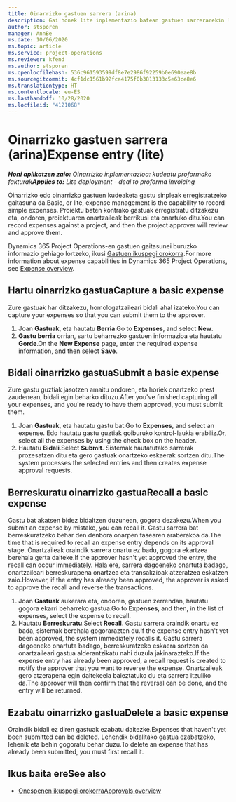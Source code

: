```yaml
---
title: Oinarrizko gastuen sarrera (arina)
description: Gai honek lite inplementazio batean gastuen sarrerarekin lan egiteko moduari buruzko informazioa eskaintzen du.
author: stsporen
manager: AnnBe
ms.date: 10/06/2020
ms.topic: article
ms.service: project-operations
ms.reviewer: kfend
ms.author: stsporen
ms.openlocfilehash: 536c961593599df8e7e2986f92259b0e690eae8b
ms.sourcegitcommit: 4cf1dc1561b92fca4175f0b3813133c5e63ce8e6
ms.translationtype: HT
ms.contentlocale: eu-ES
ms.lasthandoff: 10/28/2020
ms.locfileid: "4121068"
---
```

# <a name="expense-entry-lite"></a><span data-ttu-id="79b6b-103">Oinarrizko gastuen sarrera (arina)</span><span class="sxs-lookup"><span data-stu-id="79b6b-103">Expense entry (lite)</span></span>

<span data-ttu-id="79b6b-104">_**Honi aplikatzen zaio:** Oinarrizko inplementazioa: kudeatu proformako fakturak_</span><span class="sxs-lookup"><span data-stu-id="79b6b-104">_**Applies to:** Lite deployment - deal to proforma invoicing_</span></span>

<span data-ttu-id="79b6b-105">Oinarrizko edo oinarrizko gastuen kudeaketa gastu sinpleak erregistratzeko gaitasuna da.</span><span class="sxs-lookup"><span data-stu-id="79b6b-105">Basic, or lite, expense management is the capability to record simple expenses.</span></span> <span data-ttu-id="79b6b-106">Proiektu baten kontrako gastuak erregistratu ditzakezu eta, ondoren, proiektuaren onartzaileak berrikusi eta onartuko ditu.</span><span class="sxs-lookup"><span data-stu-id="79b6b-106">You can record expenses against a project, and then the project approver will review and approve them.</span></span>

<span data-ttu-id="79b6b-107">Dynamics 365 Project Operations-en gastuen gaitasunei buruzko informazio gehiago lortzeko, ikusi [Gastuen ikuspegi orokorra](expense-overview.md).</span><span class="sxs-lookup"><span data-stu-id="79b6b-107">For more information about expense capabilities in Dynamics 365 Project Operations, see [Expense overview](expense-overview.md).</span></span>

## <a name="capture-a-basic-expense"></a><span data-ttu-id="79b6b-108">Hartu oinarrizko gastua</span><span class="sxs-lookup"><span data-stu-id="79b6b-108">Capture a basic expense</span></span>

<span data-ttu-id="79b6b-109">Zure gastuak har ditzakezu, homologatzaileari bidali ahal izateko.</span><span class="sxs-lookup"><span data-stu-id="79b6b-109">You can capture your expenses so that you can submit them to the approver.</span></span>

1. <span data-ttu-id="79b6b-110">Joan **Gastuak**, eta hautatu **Berria**.</span><span class="sxs-lookup"><span data-stu-id="79b6b-110">Go to **Expenses**, and select **New**.</span></span>
2. <span data-ttu-id="79b6b-111">**Gastu berria** orrian, sartu beharrezko gastuen informazioa eta hautatu **Gorde**.</span><span class="sxs-lookup"><span data-stu-id="79b6b-111">On the **New Expense** page, enter the required expense information, and then select **Save**.</span></span>

## <a name="submit-a-basic-expense"></a><span data-ttu-id="79b6b-112">Bidali oinarrizko gastua</span><span class="sxs-lookup"><span data-stu-id="79b6b-112">Submit a basic expense</span></span>

<span data-ttu-id="79b6b-113">Zure gastu guztiak jasotzen amaitu ondoren, eta horiek onartzeko prest zaudenean, bidali egin beharko dituzu.</span><span class="sxs-lookup"><span data-stu-id="79b6b-113">After you've finished capturing all your expenses, and you're ready to have them approved, you must submit them.</span></span>

1. <span data-ttu-id="79b6b-114">Joan **Gastuak**, eta hautatu gastu bat.</span><span class="sxs-lookup"><span data-stu-id="79b6b-114">Go to **Expenses**, and select an expense.</span></span> <span data-ttu-id="79b6b-115">Edo hautatu gastu guztiak goiburuko kontrol-laukia erabiliz.</span><span class="sxs-lookup"><span data-stu-id="79b6b-115">Or, select all the expenses by using the check box on the header.</span></span>
2. <span data-ttu-id="79b6b-116">Hautatu **Bidali**.</span><span class="sxs-lookup"><span data-stu-id="79b6b-116">Select **Submit**.</span></span> <span data-ttu-id="79b6b-117">Sistemak hautatutako sarrerak prozesatzen ditu eta gero gastuak onartzeko eskaerak sortzen ditu.</span><span class="sxs-lookup"><span data-stu-id="79b6b-117">The system processes the selected entries and then creates expense approval requests.</span></span>

## <a name="recall-a-basic-expense"></a><span data-ttu-id="79b6b-118">Berreskuratu oinarrizko gastua</span><span class="sxs-lookup"><span data-stu-id="79b6b-118">Recall a basic expense</span></span>

<span data-ttu-id="79b6b-119">Gastu bat akatsen bidez bidaltzen duzunean, gogora dezakezu.</span><span class="sxs-lookup"><span data-stu-id="79b6b-119">When you submit an expense by mistake, you can recall it.</span></span> <span data-ttu-id="79b6b-120">Gastu sarrera bat berreskuratzeko behar den denbora onarpen fasearen araberakoa da.</span><span class="sxs-lookup"><span data-stu-id="79b6b-120">The time that is required to recall an expense entry depends on its approval stage.</span></span>  <span data-ttu-id="79b6b-121">Onartzaileak oraindik sarrera onartu ez badu, gogora ekartzea berehala gerta daiteke.</span><span class="sxs-lookup"><span data-stu-id="79b6b-121">If the approver hasn't yet approved the entry, the recall can occur immediately.</span></span> <span data-ttu-id="79b6b-122">Hala ere, sarrera dagoeneko onartuta badago, onartzaileari berreskurapena onartzea eta transakzioak atzeratzea eskatzen zaio.</span><span class="sxs-lookup"><span data-stu-id="79b6b-122">However, if the entry has already been approved, the approver is asked to approve the recall and reverse the transactions.</span></span>

1. <span data-ttu-id="79b6b-123">Joan **Gastuak** aukerara eta, ondoren, gastuen zerrendan, hautatu gogora ekarri beharreko gastua.</span><span class="sxs-lookup"><span data-stu-id="79b6b-123">Go to **Expenses**, and then, in the list of expenses, select the expense to recall.</span></span>
2. <span data-ttu-id="79b6b-124">Hautatu **Berreskuratu**.</span><span class="sxs-lookup"><span data-stu-id="79b6b-124">Select **Recall**.</span></span> <span data-ttu-id="79b6b-125">Gastu sarrera oraindik onartu ez bada, sistemak berehala gogorarazten du.</span><span class="sxs-lookup"><span data-stu-id="79b6b-125">If the expense entry hasn't yet been approved, the system immediately recalls it.</span></span> <span data-ttu-id="79b6b-126">Gastu sarrera dagoeneko onartuta badago, berreskuratzeko eskaera sortzen da onartzaileari gastua alderantzikatu nahi duzula jakinarazteko.</span><span class="sxs-lookup"><span data-stu-id="79b6b-126">If the expense entry has already been approved, a recall request is created to notify the approver that you want to reverse the expense.</span></span> <span data-ttu-id="79b6b-127">Onartzaileak gero atzerapena egin daitekeela baieztatuko du eta sarrera itzuliko da.</span><span class="sxs-lookup"><span data-stu-id="79b6b-127">The approver will then confirm that the reversal can be done, and the entry will be returned.</span></span>

## <a name="delete-a-basic-expense"></a><span data-ttu-id="79b6b-128">Ezabatu oinarrizko gastua</span><span class="sxs-lookup"><span data-stu-id="79b6b-128">Delete a basic expense</span></span>

<span data-ttu-id="79b6b-129">Oraindik bidali ez diren gastuak ezabatu daitezke.</span><span class="sxs-lookup"><span data-stu-id="79b6b-129">Expenses that haven't yet been submitted can be deleted.</span></span> <span data-ttu-id="79b6b-130">Lehendik bidalitako gastua ezabatzeko, lehenik eta behin gogoratu behar duzu.</span><span class="sxs-lookup"><span data-stu-id="79b6b-130">To delete an expense that has already been submitted, you must first recall it.</span></span>

## <a name="see-also"></a><span data-ttu-id="79b6b-131">Ikus baita ere</span><span class="sxs-lookup"><span data-stu-id="79b6b-131">See also</span></span>

- [<span data-ttu-id="79b6b-132">Onespenen ikuspegi orokorra</span><span class="sxs-lookup"><span data-stu-id="79b6b-132">Approvals overview</span></span>](../approvals/approvals-overview.md)
